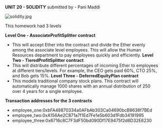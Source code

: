 **UNIT 20 - SOLIDITY**
submitted by - Pani Maddi

![solidity.jpg](bermix.jpg)

This homework had 3 levels

**Level One - AssociateProfitSplitter contract**
- This will accept Ether into the contract and divide the Ether evenly among the associate level employees. This will allow the Human Resources department to pay employees quickly and efficiently.
**Level Two - TieredProfitSplitter contract**
- This will distribute different percentages of incoming Ether to employees at different tiers/levels. For example, the CEO gets paid 60%, CTO 25%, and Bob gets 15%.
**Level Three - DeferredEquityPlan contract**
- This models traditional company stock plans. This contract will automatically manage 1000 shares with an annual distribution of 250 over 4 years for a single employee.

**Transaction addresses for the 3 contracts**
- employee_one:0xbFA48870334a0AFbAb303Ca04690bcB8638f7BEd
- employee_two:0xA156Ae2C871a7f1Ed7Fe1e5b603d1Fdb34191995
- employee_three:0x6716c8C7F3dF50bd090Df17E9475f2d6D32E6230
